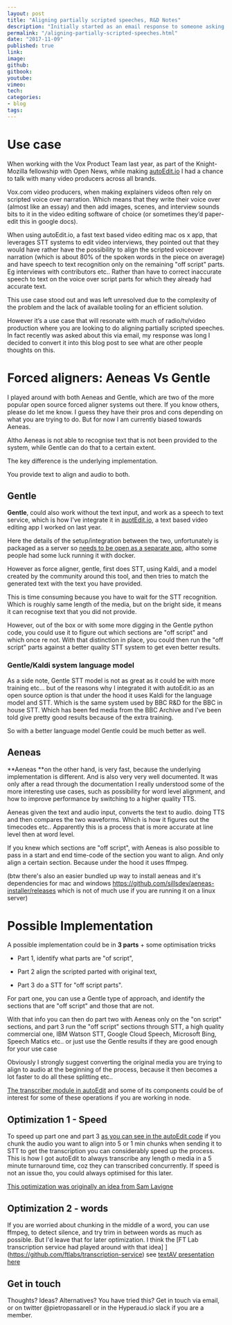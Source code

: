 ```yaml
---
layout: post
title: "Aligning partially scripted speeches, R&D Notes"
description: "Initially started as an email response to someone asking about this, then decided to convert into a blog post, so these are my R&D Notes on how I would go about doing it with the technology available today."
permalink: "/aligning-partially-scripted-speeches.html"
date: "2017-11-09"
published: true
link:
image: 
github:
gitbook: 
youtube: 
vimeo: 
tech: 
categories:
- blog
tags:
---
```


# Use case

When working with the Vox Product Team last year, as part of the Knight-Mozilla fellowship with Open News, while making [autoEdit.io](http://pietropassarelli.com/autoEdit2.html) I had a chance to talk with many video producers across all brands.

Vox.com video producers, when making explainers videos often rely on scripted voice over narration. Which means that they write their voice over (almost like an essay) and then add images, scenes, and interview sounds bits to it in the video editing software of choice (or sometimes they’d paper-edit this in google docs). 

When using autoEdit.io, a fast text based video editing mac os x app, that leverages STT systems to edit video interviews, they pointed out that they would have rather have the possibility to align the scripted voiceover narration (which is about 80% of the spoken words in the piece on average) and have speech to text recognition only on the remaining "off script" parts. Eg interviews with contributors etc.. Rather than have to correct inaccurate speech to text on the voice over script parts for which they already had accurate text. 

This use case stood out and was left unresolved due to the complexity of the problem and the lack of available tooling for an efficient solution. 

However it’s a use case that will resonate with much of radio/tv/video production where you are looking to do aligning partially scripted speeches. In fact recently was asked about this via email, my response was long I decided to convert it into this blog post to see what are other people thoughts on this. 

# Forced aligners: Aeneas Vs Gentle

I played around with both Aeneas and Gentle, which are two of the more popular open source forced aligner systems out there. If you know others, please do let me know. I guess they have their pros and cons depending on what you are trying to do. But for now I am currently biased towards Aeneas. 

Altho Aeneas is not able to recognise text that is not been provided to the system, while Gentle can do that to a certain extent. 

The key difference is the underlying implementation. 

You provide text to align and audio to both. 

## Gentle

**Gentle**, could also work without the text input, and work as a speech to text service, which is how I've integrate it in [auotEdit.io](http://pietropassarelli.com/autoEdit2.html), a text based video editing app I worked on last year.

Here the details of the setup/integration between the two, unfortunately is packaged as a server so [needs to be open as a separate app](  https://pietropassarelli.gitbooks.io/autoedit2-user-manual/content/setup-stt-apis/setup-stt-apis-gentle.html), altho some people had some luck running it with docker. 

However as force aligner, gentle, first does STT, using Kaldi, and a model created by the community around this tool, and then tries to match the generated text with the text you have provided.

This is time consuming because you have to wait for the STT recognition. Which is roughly same length of the media, but on the bright side, it means it can recognise text that you did not provide. 

However, out of the box or with some more digging in the Gentle python code, you could use it to figure out which sections are "off script" and which once re not. With that distinction in place, you could then run the "off script" parts against a better quality STT system to get even better results. 



### Gentle/Kaldi system language model 

As a side note, Gentle STT model is not as great as it could be with more training etc... but of the reasons why I integrated it with autoEdit.io as an open source option is that under the hood it uses Kaldi for the language model and STT. Which is the same system used by BBC R&D for the BBC in house STT. Which has been fed media from the BBC Archive and I’ve been told give pretty good results because of the extra training.

So with a better language model Gentle could be much better as well. 

## Aeneas 

**Aeneas **on the other hand, is very fast, because the underlying implementation is different. And is also very very well documented. It was only after a read through the documentation I really understood some of the more interesting use cases, such as possibility for word level alignment, and how to improve performance by switching to a higher quality TTS.

Aeneas given the text and audio input, converts the text to audio. doing TTS and then compares the two waveforms. Which is how it figures out the timecodes etc.. Apparently this is a process that is more accurate at line level then at word level. 

If you knew which sections are "off script", with Aeneas is also possible to pass in a start and end time-code of the section you want to align. And only align a certain section. Because under the hood it uses ffmpeg. 

(btw there's also an easier bundled up way to install aeneas and it's dependencies for mac and windows https://github.com/sillsdev/aeneas-installer/releases  which is not of much use if you are running it on a linux server)

# Possible Implementation 

A possible implementation could be in **3 parts** + some optimisation tricks

- Part 1, identify what parts are "of script", 

- Part 2 align the scripted parted with original text, 

- Part 3 do a STT for "off script parts".

For part one, you can use a Gentle type of approach, and identify the sections that are "off script" and those that are not. 

With that info you can then do part two with Aeneas only on the "on script" sections, and part 3 run the "off script" sections through STT, a high quality commercial one, IBM Watson STT, Google Cloud Speech, Microsoft Bing, Speech Matics etc.. or just use the Gentle results if they are good enough for your use case

Obviously I strongly suggest converting the original media you are trying to align to audio at the beginning of the process, because it then becomes a lot faster to do all these splitting etc..

[The transcriber module in autoEdit](https://github.com/OpenNewsLabs/autoEdit_2/tree/master/lib/interactive_transcription_generator/transcriber ) and some of its components could be of interest for some of these operations if you are working in node.



## Optimization 1 - Speed

To speed up part one and part 3 [as you can see in the autoEdit code](https://github.com/OpenNewsLabs/autoEdit_2/blob/master/lib/interactive_transcription_generator/transcriber/index.js#L130) if you chunk the audio you want to align into 5 or 1 min chunks when sending it to STT to get the transcription you can considerably speed up the process. This is how I got autoEdit to always transcribe any length o media in a 5 minute turnaround time, coz they can transcribed concurrently. If speed is not an issue tho, you could always optimised for this later.

[This optimization was originally an idea from Sam Lavigne](https://gist.github.com/antiboredom/9bed969c8b2f89ea4b6c)

## Optimization 2 - words 

If you are worried about chunking in the middle of a word, you can use ffmpeg, to detect silence, and try trim in between words as much as possible. But I'd leave that for later optimization. I think the [FT Lab transcription service had played around with that idea]  ](https://github.com/ftlabs/transcription-service) see [textAV presentation here](https://pietropassarelli.gitbooks.io/textav/remote-presentations/transcription-service-at-the-ft.html)

## Get in touch

Thoughts? Ideas? Alternatives? You have tried this? Get in touch via email, or on twitter @pietropassarell or in the Hyperaud.io slack if you are a member.


